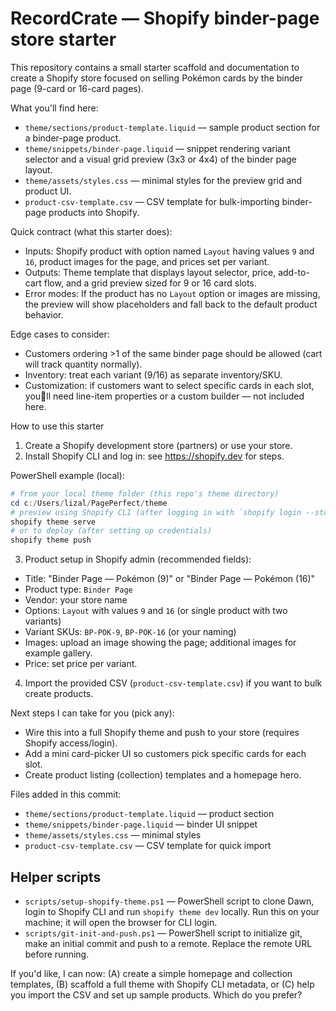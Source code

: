 # RecordCrate — Shopify binder-page store starter

This repository contains a small starter scaffold and documentation to create a Shopify store focused on selling Pokémon cards by the binder page (9-card or 16-card pages).

What you'll find here:

- `theme/sections/product-template.liquid` — sample product section for a binder-page product.
- `theme/snippets/binder-page.liquid` — snippet rendering variant selector and a visual grid preview (3x3 or 4x4) of the binder page layout.
- `theme/assets/styles.css` — minimal styles for the preview grid and product UI.
- `product-csv-template.csv` — CSV template for bulk-importing binder-page products into Shopify.

Quick contract (what this starter does):
- Inputs: Shopify product with option named `Layout` having values `9` and `16`, product images for the page, and prices set per variant.
- Outputs: Theme template that displays layout selector, price, add-to-cart flow, and a grid preview sized for 9 or 16 card slots.
- Error modes: If the product has no `Layout` option or images are missing, the preview will show placeholders and fall back to the default product behavior.

Edge cases to consider:
- Customers ordering >1 of the same binder page should be allowed (cart will track quantity normally).
- Inventory: treat each variant (9/16) as separate inventory/SKU.
- Customization: if customers want to select specific cards in each slot, youll need line-item properties or a custom builder — not included here.

How to use this starter

1) Create a Shopify development store (partners) or use your store.
2) Install Shopify CLI and log in: see https://shopify.dev for steps.

PowerShell example (local):

```powershell
# from your local theme folder (this repo's theme directory)
cd c:/Users/lizal/PagePerfect/theme
# preview using Shopify CLI (after logging in with `shopify login --store your-store`)
shopify theme serve
# or to deploy (after setting up credentials)
shopify theme push
```

3) Product setup in Shopify admin (recommended fields):
- Title: "Binder Page — Pokémon (9)" or "Binder Page — Pokémon (16)"
- Product type: `Binder Page`
- Vendor: your store name
- Options: `Layout` with values `9` and `16` (or single product with two variants)
- Variant SKUs: `BP-POK-9`, `BP-POK-16` (or your naming)
- Images: upload an image showing the page; additional images for example gallery.
- Price: set price per variant.

4) Import the provided CSV (`product-csv-template.csv`) if you want to bulk create products.

Next steps I can take for you (pick any):
- Wire this into a full Shopify theme and push to your store (requires Shopify access/login).
- Add a mini card-picker UI so customers pick specific cards for each slot.
- Create product listing (collection) templates and a homepage hero.

Files added in this commit:
- `theme/sections/product-template.liquid` — product section
- `theme/snippets/binder-page.liquid` — binder UI snippet
- `theme/assets/styles.css` — minimal styles
- `product-csv-template.csv` — CSV template for quick import

Helper scripts
-------------------
- `scripts/setup-shopify-theme.ps1` — PowerShell script to clone Dawn, login to Shopify CLI and run `shopify theme dev` locally. Run this on your machine; it will open the browser for CLI login.
- `scripts/git-init-and-push.ps1` — PowerShell script to initialize git, make an initial commit and push to a remote. Replace the remote URL before running.


If you'd like, I can now: (A) create a simple homepage and collection templates, (B) scaffold a full theme with Shopify CLI metadata, or (C) help you import the CSV and set up sample products. Which do you prefer?